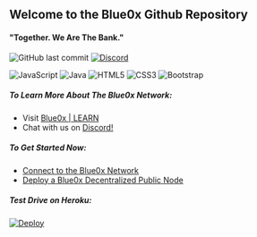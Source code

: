 ## Welcome to the Blue0x Github Repository

#### "Together. We Are The Bank."

![GitHub last commit](https://img.shields.io/github/last-commit/theBlue0x/desktop-wallet?color=success)  [![Discord](https://img.shields.io/discord/823558528212008961?logo=discord)](https://discord.gg/EbBWRSPW63)

![JavaScript](https://img.shields.io/badge/-JavaScript-black?style=flat-square&logo=javascript)
![Java](https://img.shields.io/badge/-java-E34A86?style=flat-square&logo=java)
![HTML5](https://img.shields.io/badge/-HTML5-E34F26?style=flat-square&logo=html5&logoColor=white)
![CSS3](https://img.shields.io/badge/-CSS3-1572B6?style=flat-square&logo=css3)
![Bootstrap](https://img.shields.io/badge/-Bootstrap-563D7C?style=flat-square&logo=bootstrap)

##### To Learn More About The Blue0x Network:

- Visit [Blue0x | LEARN](https://learn.blue0x.com)
- Chat with us on [Discord!](https://discord.gg/EbBWRSPW63)

##### To Get Started Now:
- [Connect to the Blue0x Network](https://learn.blue0x.com/connect)
- [Deploy a Blue0x Decentralized Public Node](https://learn.blue0x.com/connect/vps)

##### Test Drive on Heroku:

   [![Deploy](https://www.herokucdn.com/deploy/button.svg)](https://heroku.com/deploy?template=https://github.com/theBlue0x/heroku)
 
















